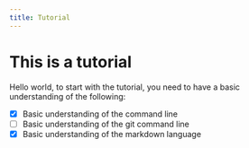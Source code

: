 ```yaml
---
title: Tutorial
---
```


# This is a tutorial

Hello world, to start with the tutorial, you need to have a basic understanding of the following:

- [x] Basic understanding of the command line
- [ ] Basic understanding of the git command line
- [x] Basic understanding of the markdown language
